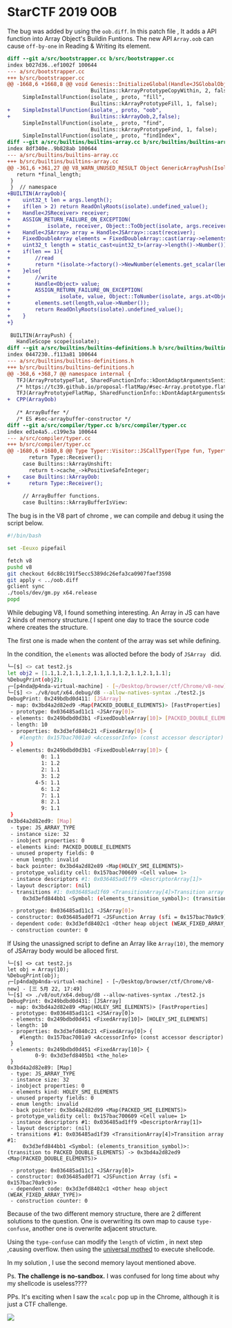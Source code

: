 # StarCTF 2019 OOB

The bug was added by using the `oob.diff`. In this patch file , It adds a API function into Array Object's Buildin Funtions. The new API `Array.oob` can cause `off-by-one` in Reading & Writing its element.

```diff
diff --git a/src/bootstrapper.cc b/src/bootstrapper.cc
index b027d36..ef1002f 100644
--- a/src/bootstrapper.cc
+++ b/src/bootstrapper.cc
@@ -1668,6 +1668,8 @@ void Genesis::InitializeGlobal(Handle<JSGlobalObject> global_object,
                           Builtins::kArrayPrototypeCopyWithin, 2, false);
     SimpleInstallFunction(isolate_, proto, "fill",
                           Builtins::kArrayPrototypeFill, 1, false);
+    SimpleInstallFunction(isolate_, proto, "oob",
+                          Builtins::kArrayOob,2,false);
     SimpleInstallFunction(isolate_, proto, "find",
                           Builtins::kArrayPrototypeFind, 1, false);
     SimpleInstallFunction(isolate_, proto, "findIndex",
diff --git a/src/builtins/builtins-array.cc b/src/builtins/builtins-array.cc
index 8df340e..9b828ab 100644
--- a/src/builtins/builtins-array.cc
+++ b/src/builtins/builtins-array.cc
@@ -361,6 +361,27 @@ V8_WARN_UNUSED_RESULT Object GenericArrayPush(Isolate* isolate,
   return *final_length;
 }
 }  // namespace
+BUILTIN(ArrayOob){
+    uint32_t len = args.length();
+    if(len > 2) return ReadOnlyRoots(isolate).undefined_value();
+    Handle<JSReceiver> receiver;
+    ASSIGN_RETURN_FAILURE_ON_EXCEPTION(
+            isolate, receiver, Object::ToObject(isolate, args.receiver()));
+    Handle<JSArray> array = Handle<JSArray>::cast(receiver);
+    FixedDoubleArray elements = FixedDoubleArray::cast(array->elements());
+    uint32_t length = static_cast<uint32_t>(array->length()->Number());
+    if(len == 1){
+        //read
+        return *(isolate->factory()->NewNumber(elements.get_scalar(length)));
+    }else{
+        //write
+        Handle<Object> value;
+        ASSIGN_RETURN_FAILURE_ON_EXCEPTION(
+                isolate, value, Object::ToNumber(isolate, args.at<Object>(1)));
+        elements.set(length,value->Number());
+        return ReadOnlyRoots(isolate).undefined_value();
+    }
+}
 
 BUILTIN(ArrayPush) {
   HandleScope scope(isolate);
diff --git a/src/builtins/builtins-definitions.h b/src/builtins/builtins-definitions.h
index 0447230..f113a81 100644
--- a/src/builtins/builtins-definitions.h
+++ b/src/builtins/builtins-definitions.h
@@ -368,6 +368,7 @@ namespace internal {
   TFJ(ArrayPrototypeFlat, SharedFunctionInfo::kDontAdaptArgumentsSentinel)     \
   /* https://tc39.github.io/proposal-flatMap/#sec-Array.prototype.flatMap */   \
   TFJ(ArrayPrototypeFlatMap, SharedFunctionInfo::kDontAdaptArgumentsSentinel)  \
+  CPP(ArrayOob)                                                                \
                                                                                \
   /* ArrayBuffer */                                                            \
   /* ES #sec-arraybuffer-constructor */                                        \
diff --git a/src/compiler/typer.cc b/src/compiler/typer.cc
index ed1e4a5..c199e3a 100644
--- a/src/compiler/typer.cc
+++ b/src/compiler/typer.cc
@@ -1680,6 +1680,8 @@ Type Typer::Visitor::JSCallTyper(Type fun, Typer* t) {
       return Type::Receiver();
     case Builtins::kArrayUnshift:
       return t->cache_->kPositiveSafeInteger;
+    case Builtins::kArrayOob:
+      return Type::Receiver();
 
     // ArrayBuffer functions.
     case Builtins::kArrayBufferIsView:

```

The bug is in the V8 part of chrome , we can compile and debug it using the script below.

```bash
#!/bin/bash

set -Eeuxo pipefail

fetch v8
pushd v8
git checkout 6dc88c191f5ecc5389dc26efa3ca0907faef3598
git apply < ../oob.diff
gclient sync
./tools/dev/gm.py x64.release
popd
```

While debuging V8, I found something interesting. An Array in JS can have 2 kinds of memory structure.( I spent one day to trace the source code where creates the structure. 

The first one is made when the content of the array was set while defining.

In the condition, the `elements` was allocted before the body of `JSArray ` did.

```  bash
└─[$] <> cat test2.js
let obj2 = [1.1,1.2,1.1,1.2,1.1,1.1,1.2,1.1,2.1,1.1];
%DebugPrint(obj2);
┌─[p4nda@p4nda-virtual-machine] - [~/Desktop/browser/ctf/Chrome/v8-new] - [三 5月 22, 17:49]
└─[$] <> ./v8/out/x64.debug/d8 --allow-natives-syntax ./test2.js 
DebugPrint: 0x249bdbd0d411: [JSArray]
 - map: 0x3bd4a2d82ed9 <Map(PACKED_DOUBLE_ELEMENTS)> [FastProperties]
 - prototype: 0x036485ad11c1 <JSArray[0]>
 - elements: 0x249bdbd0d3b1 <FixedDoubleArray[10]> [PACKED_DOUBLE_ELEMENTS]
 - length: 10
 - properties: 0x3d3efd840c21 <FixedArray[0]> {
    #length: 0x157bac7001a9 <AccessorInfo> (const accessor descriptor)
 }
 - elements: 0x249bdbd0d3b1 <FixedDoubleArray[10]> {
           0: 1.1
           1: 1.2
           2: 1.1
           3: 1.2
         4-5: 1.1
           6: 1.2
           7: 1.1
           8: 2.1
           9: 1.1
 }
0x3bd4a2d82ed9: [Map]
 - type: JS_ARRAY_TYPE
 - instance size: 32
 - inobject properties: 0
 - elements kind: PACKED_DOUBLE_ELEMENTS
 - unused property fields: 0
 - enum length: invalid
 - back pointer: 0x3bd4a2d82e89 <Map(HOLEY_SMI_ELEMENTS)>
 - prototype_validity cell: 0x157bac700609 <Cell value= 1>
 - instance descriptors #1: 0x036485ad1ff9 <DescriptorArray[1]>
 - layout descriptor: (nil)
 - transitions #1: 0x036485ad1f69 <TransitionArray[4]>Transition array #1:
     0x3d3efd844bb1 <Symbol: (elements_transition_symbol)>: (transition to HOLEY_DOUBLE_ELEMENTS) -> 0x3bd4a2d82f29 <Map(HOLEY_DOUBLE_ELEMENTS)>

 - prototype: 0x036485ad11c1 <JSArray[0]>
 - constructor: 0x036485ad0f71 <JSFunction Array (sfi = 0x157bac70a9c9)>
 - dependent code: 0x3d3efd8402c1 <Other heap object (WEAK_FIXED_ARRAY_TYPE)>
 - construction counter: 0
```

If Using the unassigned script to define an Array like `Array(10)`, the memory of  JSArray body would be alloced first.

```
└─[$] <> cat test2.js
let obj = Array(10);
%DebugPrint(obj);
┌─[p4nda@p4nda-virtual-machine] - [~/Desktop/browser/ctf/Chrome/v8-new] - [三 5月 22, 17:49]
└─[$] <> ./v8/out/x64.debug/d8 --allow-natives-syntax ./test2.js 
DebugPrint: 0x249bdbd0d431: [JSArray]
 - map: 0x3bd4a2d82e89 <Map(HOLEY_SMI_ELEMENTS)> [FastProperties]
 - prototype: 0x036485ad11c1 <JSArray[0]>
 - elements: 0x249bdbd0d451 <FixedArray[10]> [HOLEY_SMI_ELEMENTS]
 - length: 10
 - properties: 0x3d3efd840c21 <FixedArray[0]> {
    #length: 0x157bac7001a9 <AccessorInfo> (const accessor descriptor)
 }
 - elements: 0x249bdbd0d451 <FixedArray[10]> {
         0-9: 0x3d3efd8405b1 <the_hole>
 }
0x3bd4a2d82e89: [Map]
 - type: JS_ARRAY_TYPE
 - instance size: 32
 - inobject properties: 0
 - elements kind: HOLEY_SMI_ELEMENTS
 - unused property fields: 0
 - enum length: invalid
 - back pointer: 0x3bd4a2d82d99 <Map(PACKED_SMI_ELEMENTS)>
 - prototype_validity cell: 0x157bac700609 <Cell value= 1>
 - instance descriptors #1: 0x036485ad1ff9 <DescriptorArray[1]>
 - layout descriptor: (nil)
 - transitions #1: 0x036485ad1f39 <TransitionArray[4]>Transition array #1:
     0x3d3efd844bb1 <Symbol: (elements_transition_symbol)>: (transition to PACKED_DOUBLE_ELEMENTS) -> 0x3bd4a2d82ed9 <Map(PACKED_DOUBLE_ELEMENTS)>

 - prototype: 0x036485ad11c1 <JSArray[0]>
 - constructor: 0x036485ad0f71 <JSFunction Array (sfi = 0x157bac70a9c9)>
 - dependent code: 0x3d3efd8402c1 <Other heap object (WEAK_FIXED_ARRAY_TYPE)>
 - construction counter: 0
```

Because of the two different memory structure, there are 2 different solutions to the question.  One is overwriting its own map to cause `type-confuse`, another one is overwrite adjacent structure.

Using the `type-confuse` can modify the `length` of victim , in next step ,causing overflow. then using the [universal mothed](https://abiondo.me/2019/01/02/exploiting-math-expm1-v8/#triggering-an-oob-access?tdsourcetag=s_pctim_aiomsg) to execute shellcode.

In my solution , I use the second memory layout mentioned above. 

Ps. **The challenge is no-sandbox.** I was confused for long time about why my shellcode is useless???? 

PPs. It's exciting when I saw the `xcalc` pop up in the Chrome, although it is just a CTF challenge.



![](E:\git_repo\browser-pwn\oob\result.png)
